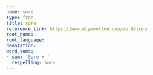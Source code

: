 ```yaml
---
name: sore
type: free
title: sore
reference_link: https://www.etymonline.com/word/sore
root_name: 
root_language: 
denotation: 
word_sums:
- sum: 'Sore + '
  respelling: sore
---
```

